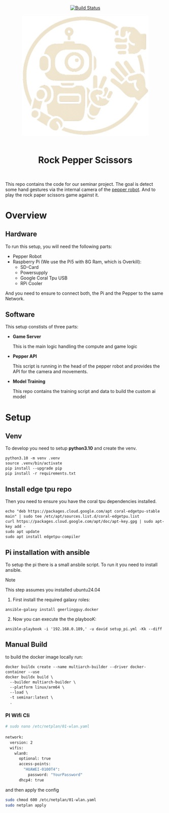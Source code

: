 <p align="center">
 <a href="https://github.com/dav354/seminar/actions">
    <img src="https://github.com/dav354/seminar/actions/workflows/docker_build.yml/badge.svg?branch=main"
         alt="Build Status" />
  </a>
  <br/>
  <br/>
  <img src="assets/logo_white.png"  
    alt="Logo"
    width="400" />
  <br/>
  <br/>
</p>
<h1 align="center">Rock Pepper Scissors</h1>
  <br/>

This repo contains the code for our seminar project. The goal is detect some hand gestures via the internal camera of the [pepper robot](https://aldebaran.com/en/). And to play the rock paper scissors game against it.

# Overview
## Hardware

To run this setup, you will need the following parts:
- Pepper Robot
- Raspberry Pi (We use the Pi5 with 8G Ram, which is Overkill):
  - SD-Card
  - Powersupply
  - Google Coral Tpu USB
  - RPi Cooler

And you need to ensure to connect both, the Pi and the Pepper to the same Network.

## Software

This setup constists of three parts:

- **Game Server**

  This is the main logic handling the compute and game logic

- **Pepper API**

  This script is running in the head of the pepper robot and provides the API for the camera and movements.

- **Model Training**

  This repo contains the training script and data to build the custom ai model

# Setup

## Venv

To develop you need to setup **python3.10** and create the venv.

```shell
python3.10 -m venv .venv
source .venv/bin/activate
pip install --upgrade pip
pip install -r requirements.txt
```

## Install edge tpu repo

Then you need to ensure you have the coral tpu dependencies installed.

```shell
echo "deb https://packages.cloud.google.com/apt coral-edgetpu-stable main" | sudo tee /etc/apt/sources.list.d/coral-edgetpu.list
curl https://packages.cloud.google.com/apt/doc/apt-key.gpg | sudo apt-key add -
sudo apt update
sudo apt install edgetpu-compiler
```

## Pi installation with ansible

To setup the pi there is a small ansbile script. To run it you need to install ansible.

> [!NOTE]
> This step assumes you installed ubuntu24.04

1. First install the required galaxy roles:
  
  ```shell
  ansible-galaxy install geerlingguy.docker
  ```

2. Now you can execute the the playbooK:

  ```shell
  ansible-playbook -i '192.168.0.189,' -u david setup_pi.yml -Kk --diff
  ```

## Manual Build

to build the docker image locally run:

```shell
docker buildx create --name multiarch-builder --driver docker-container --use
docker buildx build \
  --builder multiarch-builder \
  --platform linux/arm64 \
  --load \
  -t seminar:latest \
  .
```

### PI Wifi Cli

```bash
# sudo nano /etc/netplan/01-wlan.yaml

network:
  version: 2
  wifis:
    wlan0:
      optional: true
      access-points:
        "HUAWEI-0100T4":
          password: "YourPassword"
      dhcp4: true
```

and then apply the config

```bash
sudo chmod 600 /etc/netplan/01-wlan.yaml
sudo netplan apply
```